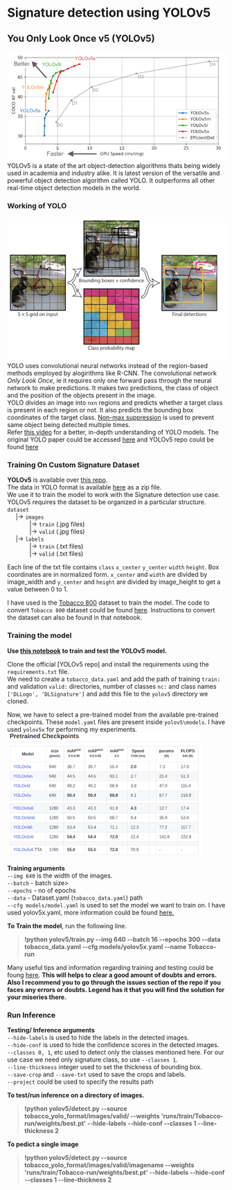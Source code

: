 # Signature detection using YOLOv5
## You Only Look Once v5 (YOLOv5)
![Yolo comparison](../../Images/yolo_comparison.png)
YOLOv5 is a state of the art object-detection algorithms thats being widely used in academia and industry alike. It is latest version of the versatile and powerful object detection algorithm called YOLO. It outperforms all other real-time object detection models in the world.  

### Working of YOLO
![YOLO Working](../../Images/yolo_working.jpeg)
YOLO uses convolutional neural networks instead of the region-based methods employed by alogirithms like R-CNN. The convolutional network *Only Look Once*, ie it requires only one forward pass through the neural network to make predictions. It makes two predictions, the class of object and the position of the objects present in the image.  
YOLO divides an image into `nxn` regions and predicts whether a target class is present in each region or not. It also predicts the bounding box coordinates of the target class. [Non-max suppression](https://towardsdatascience.com/non-maximum-suppression-nms-93ce178e177c) is used to prevent same object being detected multiple times.  
Refer [this video](https://www.youtube.com/watch?v=MhftoBaoZpg) for a better, in-depth understanding of YOLO models. The original YOLO paper could be accessed [here](https://arxiv.org/abs/1506.02640) and YOLOv5 repo could be found [here](https://github.com/ultralytics/yolov5)

### Training On Custom Signature Dataset
**YOLOv5** is available over [this repo](https://github.com/ultralytics/yolov5).  
The data in YOLO format is available [here](https://drive.google.com/drive/folders/1397Q9nqMqEsSesB9UvlIL1u1IGzrUOIK?usp=sharing) as a zip file.  
We use it to train the model to work with the Signature detection use case.  
YOLOv5 requires the dataset to be organized in a particular structure.  
`dataset`  
&nbsp;&nbsp;&nbsp;&nbsp; |-> `images`  
&nbsp;&nbsp;&nbsp;&nbsp;&nbsp;&nbsp;&nbsp;&nbsp;&nbsp;&nbsp;&nbsp;&nbsp; |-> `train` (.jpg files)  
&nbsp;&nbsp;&nbsp;&nbsp;&nbsp;&nbsp;&nbsp;&nbsp;&nbsp;&nbsp;&nbsp;&nbsp; |-> `valid` (.jpg files)  
&nbsp;&nbsp;&nbsp;&nbsp; |-> `labels`  
&nbsp;&nbsp;&nbsp;&nbsp;&nbsp;&nbsp;&nbsp;&nbsp;&nbsp;&nbsp;&nbsp;&nbsp; |-> `train` (.txt files)  
&nbsp;&nbsp;&nbsp;&nbsp;&nbsp;&nbsp;&nbsp;&nbsp;&nbsp;&nbsp;&nbsp;&nbsp; |-> `valid` (.txt files)  
  
Each line of the txt file contains `class` `x_center` `y_center` `width` `height`. Box coordinates are in normalized form. `x_center` and `width` are divided by image_width and `y_center` and `height` are divided by image_height to get a value between 0 to 1.

I have used is the [Tobacco 800](http://tc11.cvc.uab.es/datasets/Tobacco800_1) dataset to train the model. The code to convert `Tobacco 800` dataset could be found [here](Converting_Tobacco800_Dataset_to_YOLOv5_Format.ipynb). Instructions to convert the dataset can also be found in that notebook.  
  
### Training the model
**Use [this notebook](CustomYOLOv5_using_Tobcco800_dataset.ipynb) to train and test the YOLOv5 model.**  
  
Clone the official [YOLOv5 repo] and install the requirements using the `requirements.txt` file.  
We need to create a `tobacco_data.yaml` and add the path of training `train:` and validation `valid:` directories, number of classes `nc:` and class names `['DLLogo', 'DLSignature']` and add this file to the `yolov5` directory we cloned.  

Now, we have to select a pre-trained model from the available pre-trained checkpoints. These `model.yaml` files are present inside `yolov5\models`. I have used `yolov5x` for performing my experiments.  
![Yolo models](../../Images/yolo_model_list.png)  
  
**Training arguments**  
`--img 640` is the width of the images.  
`--batch` - batch size>  
`--epochs` - no of epochs  
`--data` - Dataset.yaml (`tobacco_data.yaml`) path  
`--cfg models/model.yaml` is used to set the model we want to train on. I have used yolov5x.yaml, more information could be found [here.](https://github.com/ultralytics/yolov5#pretrained-checkpoints)  
  
**To Train the model**, run the following line.  
> **!python yolov5/train.py --img 640 --batch 16 --epochs 300 --data tobacco_data.yaml --cfg models/yolov5x.yaml --name Tobacco-run**

Many useful tips and information regarding training and testing could be foung [here](https://github.com/ultralytics/yolov5/wiki/Tips-for-Best-Training-Results). **This will helps to clear a good amount of doubts and errors. Also I recommend you to go through the issues section of the repo if you faces any errors or doubts. Legend has it that you will find the solution for your miseries there.**  
  

### Run Inference
**Testing/ Inference arguments**  
`--hide-labels` is used to hide the labels in the detected images.  
`--hide-conf` is used to hide the confidence scores in the detected images.  
`--classes 0, 1`, etc used to detect only the classes mentioned here. For our use case we need only signature class, so use `--classes 1`.  
`--line-thickness` integer used to set the thickness of bounding box.  
`--save-crop` and `--save-txt` used to save the crops and labels.  
`--project` could be used to specify the results path  
  
**To test/run inference on a directory of images.**  
> **!python yolov5/detect.py --source tobacco_yolo_format/images/valid/ --weights 'runs/train/Tobacco-run/weights/best.pt' --hide-labels --hide-conf --classes 1 --line-thickness 2**

**To pedict a single image**  
> **!python yolov5/detect.py --source tobacco_yolo_format/images/valid/imagename --weights 'runs/train/Tobacco-run/weights/best.pt' --hide-labels --hide-conf --classes 1 --line-thickness 2**  
   
